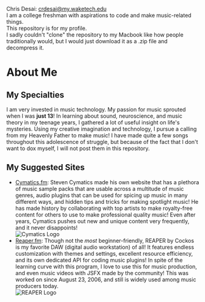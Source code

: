 Chris Desai: crdesai@my.waketech.edu  
I am a college freshman with aspirations to code and make music-related things.  
This repository is for my profile.  
I sadly couldn't "clone" the repository to my Macbook like how people traditionally would, but I would just download it as a .zip file and decompress it.  

# About Me
## My Specialties
I am very invested in music technology. My passion for music sprouted when I was **just 13**! In learning about sound, neuroscience, and music theory in my teenage years, I gathered a lot of useful insight on life's mysteries. Using my creative imagination and technology, I pursue a calling from my Heavenly Father to make music!
I have made quite a few songs throughout this adolescence of struggle, but because of the fact that I don't want to dox myself, I will not post them in this repository.
## My Suggested Sites
* [Cymatics.fm](https://cymatics.fm/): Steven Cymatics made his own website that has a plethora of music sample packs that are usable across a multitude of music genres, audio plugins that can be used for spicing up music in many different ways, and hidden tips and tricks for making spotlight music! He has made history by collaborating with top artists to make royalty-free content for others to use to make professional quality music! Even after years, Cymatics pushes out new and unique content very frequently, and it never disappoints!  
  ![Cymatics Logo](https://i.scdn.co/image/ab67616d00001e020b0f0b03a6cac613daa3bb39)
* [Reaper.fm](https://reaper.fm/): Though not the _most_ beginner-friendly, REAPER by Cockos is my favorite DAW (digital audio workstation) of all! It features endless customization with themes and settings, excellent resource efficiency, and its own dedicated API for coding music plugins! In spite of the learning curve with this program, I love to use this for music production, and even music videos with JSFX made by the community! This was worked on since August 23, 2006, and still is widely used among music producers today.  
  ![REAPER Logo](https://www.reaper.fm/v5img/logo.jpg)
